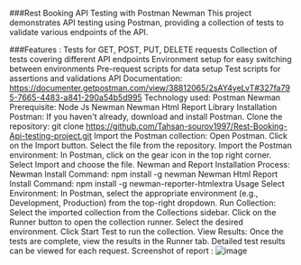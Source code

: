 ###Rest Booking API Testing with Postman Newman
This project demonstrates API testing using Postman, providing a collection of tests to validate various endpoints of the API.

###Features :
Tests for GET, POST, PUT, DELETE requests
Collection of tests covering different API endpoints
Environment setup for easy switching between environments
Pre-request scripts for data setup
Test scripts for assertions and validations
API Documentation:
https://documenter.getpostman.com/view/38812065/2sAY4yeLvT#327fa795-7665-4483-a841-290a54b5d995
Technology used:
Postman
Newman
Prerequisite:
Node Js
Newman
Newman Html Report Library
Installation
Postman: If you haven't already, download and install Postman.
Clone the repository:
 git clone https://github.com/Tahsan-sourov1997/Rest-Booking-Api-testing-project.git
Import the Postman collection:
Open Postman.
Click on the Import button.
Select the file from the repository.
Import the Postman environment:
In Postman, click on the gear icon in the top right corner.
Select Import and choose the file.
Newman and Report Installation Process:
Newman Install Command:
 npm install -g newman
Newman Html Report Install Command:
 npm install -g newman-reporter-htmlextra
Usage
Select Environment:
In Postman, select the appropriate environment (e.g., Development, Production) from the top-right dropdown.
Run Collection:
Select the imported collection from the Collections sidebar.
Click on the Runner button to open the collection runner.
Select the desired environment.
Click Start Test to run the collection.
View Results:
Once the tests are complete, view the results in the Runner tab.
Detailed test results can be viewed for each request.
Screenshot of report :
![image](https://github.com/user-attachments/assets/f71c95b4-2686-453f-9b2b-43099d270823)

